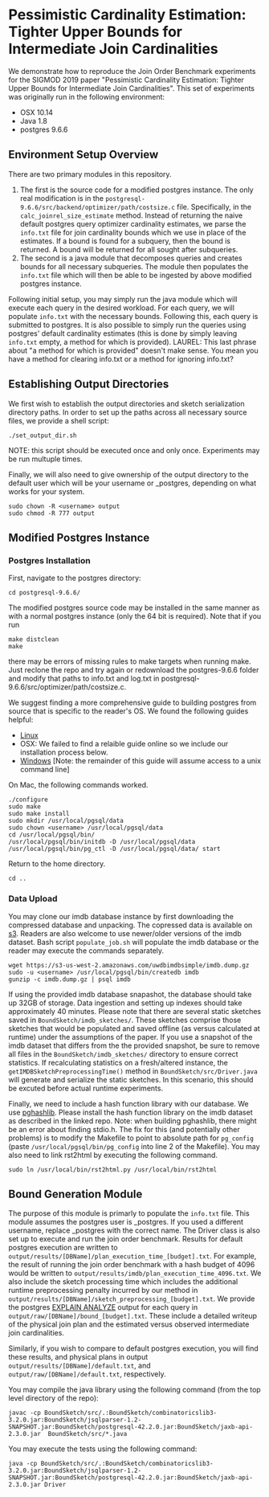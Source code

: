 # Pessimistic Cardinality Estimation: Tighter Upper Bounds for Intermediate Join Cardinalities

We demonstrate how to reproduce the Join Order Benchmark experiments for the SIGMOD 2019 paper "Pessimistic Cardinality Estimation: Tighter Upper Bounds for Intermediate Join Cardinalities".
This set of experiments was originally run in the following environment:
- OSX 10.14
- Java 1.8
- postgres 9.6.6

## Environment Setup Overview
There are two primary modules in this repository.

1. The first is the source code for a modified postgres instance.
The only real modification is in the `postgresql-9.6.6/src/backend/optimizer/path/costsize.c` file.
Specifically, in the `calc_joinrel_size_estimate` method.
Instead of returning the naive default postgres query optimizer cardinality estimates, we parse the `info.txt` file for join cardinality bounds which we use in place of the estimates.
If a bound is found for a subquery, then the bound is returned.
A bound will be returned for all sought after subqueries.
2. The second is a java module that decomposes queries and creates bounds for all necessary subqueries.
The module then populates the `info.txt` file which will then be able to be ingested by above modified postgres instance.

Following initial setup, you may simply run the java module which will execute each query in the desired workload.
For each query, we will populate `info.txt` with the necessary bounds.
Following this, each query is submitted to postgres.
It is also possible to simply run the queries using postgres' default cardinality estimates (this is done by simply leaving `info.txt` empty, a method for which is provided).
LAUREL: This last phrase about "a method for which is provided" doesn't make sense. You mean you have a method for clearing info.txt or a method for ignoring info.txt?

## Establishing Output Directories
We first wish to establish the output directories and sketch serialization directory paths.
In order to set up the paths across all necessary source files, we provide a shell script:
~~~~
./set_output_dir.sh
~~~~
NOTE: this script should be executed once and only once.
Experiments may be run multuple times.

Finally, we will also need to give ownership of the output directory to the default user which will be your username or _postgres, depending on what works for your system.
~~~~
sudo chown -R <username> output
sudo chmod -R 777 output
~~~~

## Modified Postgres Instance

### Postgres Installation
First, navigate to the postgres directory:
~~~~
cd postgresql-9.6.6/
~~~~
The modified postgres source code may be installed in the same manner as with a normal postgres instance (only the 64 bit is required). Note that if you run
~~~~
make distclean
make
~~~~
there may be errors of missing rules to make targets when running make. Just reclone the repo and try again or redownload the postgres-9.6.6 folder and modify that paths to info.txt and log.txt in postgresql-9.6.6/src/optimizer/path/costsize.c.


We suggest finding a more comprehensive guide to building postgres from source that is specific to the reader's OS.
We found the following guides helpful:
- [Linux](https://www.postgresql.org/docs/9.6/install-short.html)
- OSX: We failed to find a relaible guide online so we include our installation process below.
- [Windows](https://www.postgresql.org/docs/9.6/install-windows.html) [Note: the remainder of this guide will assume access to a unix command line]

On Mac, the following commands worked.
~~~~
./configure
sudo make
sudo make install
sudo mkdir /usr/local/pgsql/data
sudo chown <username> /usr/local/pgsql/data
cd /usr/local/pgsql/bin/
/usr/local/pgsql/bin/initdb -D /usr/local/pgsql/data
/usr/local/pgsql/bin/pg_ctl -D /usr/local/pgsql/data/ start
~~~~

Return to the home directory.
~~~~
cd ..
~~~~

### Data Upload
You may clone our imdb database instance by first downloading the compressed database and unpacking.
The copressed data is available on [s3](https://s3-us-west-2.amazonaws.com/uwdbimdbsimple/imdb.dump.gz).
Readers are also welcome to use newer/older versions of the imdb dataset.
Bash script `populate_job.sh` will populate the imdb database or the reader may execute the commands separately.
~~~~
wget https://s3-us-west-2.amazonaws.com/uwdbimdbsimple/imdb.dump.gz
sudo -u <username> /usr/local/pgsql/bin/createdb imdb
gunzip -c imdb.dump.gz | psql imdb
~~~~

If using the provided imdb database snapashot, the database should take up 32GB of storage.
Data ingestion and setting up indexes should take approximately 40 minutes. 
Please note that there are several static sketches saved in `BoundSketch/imdb_sketches/`.
These sketches comprise those sketches that would be populated and saved offline (as versus calculated at runtime) under the assumptions of the paper.
If you use a snapshot of the imdb dataset that differs from the the provided snapshot, be sure to remove all files in the `BoundSketch/imdb_sketches/` directory to ensure correct statistics.
If recalculating statistics on a fresh/altered instance, the `getIMDBSketchPreprocessingTime()` method in `BoundSketch/src/Driver.java` will generate and serialize the static sketches.
In this scenario, this should be excuted before actual runtime experiments.

Finally, we need to include a hash function library with our database.
We use [pghashlib](https://github.com/markokr/pghashlib).
Please install the hash function library on the imdb dataset as described in the linked repo.
Note: when building pghashlib, there might be an error about finding stdio.h. The fix for this (and potentially other problems) is to modify the Makefile to point to absolute path for `pg_config` (paste `/usr/local/pgsql/bin/pg_config` into line 2 of the Makefile). You may also need to link rst2html by executing the following command.
~~~~
sudo ln /usr/local/bin/rst2html.py /usr/local/bin/rst2html
~~~~

## Bound Generation Module
The purpose of this module is primarly to populate the `info.txt` file. This module assumes the postgres user is _postgres. If you used a different username, replace _postgres with the correct name.
The Driver class is also set up to execute and run the join order benchmark.
Results for default postgres execution are written to `output/results/[DBName]/plan_execution_time_[budget].txt`.
For example, the result of running the join order benchmark with a hash budget of 4096 would be written to `output/results/imdb/plan_execution_time_4096.txt`.
We also include the sketch processing time which includes the additional runtime preprocessing penalty incurred by our method in `output/results/[DBName]/sketch_preprocessing_[budget].txt`.
We provide the postgres [EXPLAIN ANALYZE](https://www.postgresql.org/docs/9.6/sql-explain.html) output for each query in `output/raw/[DBName]/bound_[budget].txt`.
These include a detailed writeup of the physical join plan and the estimated versus observed intermediate join cardinalities.

Similarly, if you wish to compare to default postgres execution, you will find these results, and physical plans in output `output/results/[DBName]/default.txt`, and `output/raw/[DBName]/default.txt`, respectively.

You may compile the java library using the following command (from the top level directory of the repo):
~~~~
javac -cp BoundSketch/src/.:BoundSketch/combinatoricslib3-3.2.0.jar:BoundSketch/jsqlparser-1.2-SNAPSHOT.jar:BoundSketch/postgresql-42.2.0.jar:BoundSketch/jaxb-api-2.3.0.jar  BoundSketch/src/*.java
~~~~

You may execute the tests using the following command:
~~~~
java -cp BoundSketch/src/.:BoundSketch/combinatoricslib3-3.2.0.jar:BoundSketch/jsqlparser-1.2-SNAPSHOT.jar:BoundSketch/postgresql-42.2.0.jar:BoundSketch/jaxb-api-2.3.0.jar Driver
~~~~
